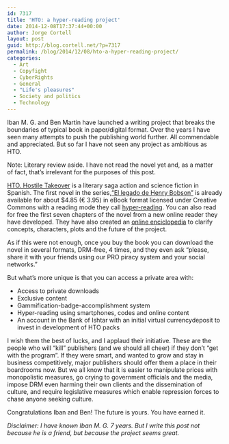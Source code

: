 ```yaml
---
id: 7317
title: 'HTO: a hyper-reading project'
date: 2014-12-08T17:37:44+00:00
author: Jorge Cortell
layout: post
guid: http://blog.cortell.net/?p=7317
permalink: /blog/2014/12/08/hto-a-hyper-reading-project/
categories:
  - Art
  - Copyfight
  - CyberRights
  - General
  - "Life's pleasures"
  - Society and politics
  - Technology
---
```

Iban M. G. and Ben Martin have launched a writing project that breaks the boundaries of typical book in paper/digital format. Over the years I have seen many attempts to push the publishing world further. All commendable and appreciated. But so far I have not seen any project as ambitious as HTO.

Note: Literary review aside. I have not read the novel yet and, as a matter of fact, that&#8217;s irrelevant for the purposes of this post.

[HTO. Hostile Takeover](http://www.htonovel.cc/) is a literary saga action and science fiction in Spanish. The first novel in the series,<a title="https://www.htonovel.cc/comprar" href="https://www.htonovel.cc/comprar" target="_blank">&#8220;El legado de Henry Bobson&#8221;</a> is already available for about $4.85 (€ 3.95) in eBook format licensed under Creative Commons with a reading mode they call [hyper-reading](http://www.htonovel.cc/hiperlectura). You can also read for free the first seven chapters of the novel from a new online reader they have developed. They have also created an [online enciclopedia](http://htonovel.cc/HTOpedia) to clarify concepts, characters, plots and the future of the project.

As if this were not enough, once you buy the book you can download the novel in several formats, DRM-free, 4 times, and they even ask &#8220;please, share it with your friends using our PRO piracy system and your social networks.&#8221;

But what&#8217;s more unique is that you can access a private area with:

  * Access to private downloads
  * Exclusive content
  * Gammification-badge-accomplishment system
  * Hyper-reading using smartphones, codes and online content
  * An account in the Bank of Ishtar with an initial virtual currencydeposit to invest in development of HTO packs

I wish them the best of lucks, and I applaud their initiative. These are the people who will &#8220;kill&#8221; publishers (and we should all cheer) if they don&#8217;t &#8220;get with the program&#8221;. If they were smart, and wanted to grow and stay in business competitively, major publishers should offer them a place in their boardrooms now. But we all know that it is easier to manipulate prices with monopolistic measures, go crying to government officials and the media, impose DRM even harming their own clients and the dissemination of culture, and require legislative measures which enable repression forces to chase anyone seeking culture.

Congratulations Iban and Ben! The future is yours. You have earned it.

_Disclaimer: I have known Iban M. G. 7 years. But I write this post not because he is a friend, but because the project seems great._